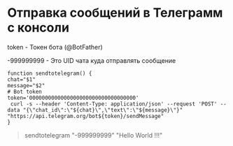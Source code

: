 # Отправка сообщений в Телеграмм с консоли

token - Токен бота (@BotFather)

-999999999 - Это UID чата куда отправлять сообщение

```
function sendtotelegram() {
chat="$1"
message="$2"
# Bot token
token='0000000000000000000000000000000000'
 curl -s --header 'Content-Type: application/json' --request 'POST' --data "{\"chat_id\":\"${chat}\",\"text\":\"${message}\"}" "https://api.telegram.org/bot${token}/sendMessage"
}
```

> sendtotelegram "-999999999" "Hello World !!!"


